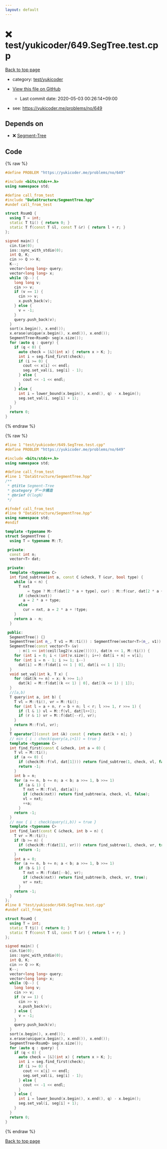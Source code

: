 ```yaml
---
layout: default
---
```


<!-- mathjax config similar to math.stackexchange -->
<script type="text/javascript" async
  src="https://cdnjs.cloudflare.com/ajax/libs/mathjax/2.7.5/MathJax.js?config=TeX-MML-AM_CHTML">
</script>
<script type="text/x-mathjax-config">
  MathJax.Hub.Config({
    TeX: { equationNumbers: { autoNumber: "AMS" }},
    tex2jax: {
      inlineMath: [ ['$','$'] ],
      processEscapes: true
    },
    "HTML-CSS": { matchFontHeight: false },
    displayAlign: "left",
    displayIndent: "2em"
  });
</script>

<script type="text/javascript" src="https://cdnjs.cloudflare.com/ajax/libs/jquery/3.4.1/jquery.min.js"></script>
<script src="https://cdn.jsdelivr.net/npm/jquery-balloon-js@1.1.2/jquery.balloon.min.js" integrity="sha256-ZEYs9VrgAeNuPvs15E39OsyOJaIkXEEt10fzxJ20+2I=" crossorigin="anonymous"></script>
<script type="text/javascript" src="../../../assets/js/copy-button.js"></script>
<link rel="stylesheet" href="../../../assets/css/copy-button.css" />


# :x: test/yukicoder/649.SegTree.test.cpp

<a href="../../../index.html">Back to top page</a>

* category: <a href="../../../index.html#de60e5ba474ac43bf7562c10f5977e2d">test/yukicoder</a>
* <a href="{{ site.github.repository_url }}/blob/master/test/yukicoder/649.SegTree.test.cpp">View this file on GitHub</a>
    - Last commit date: 2020-05-03 00:26:14+09:00


* see: <a href="https://yukicoder.me/problems/no/649">https://yukicoder.me/problems/no/649</a>


## Depends on

* :x: <a href="../../../library/DataStructure/SegmentTree.hpp.html">Segment-Tree</a>


## Code

<a id="unbundled"></a>
{% raw %}
```cpp
#define PROBLEM "https://yukicoder.me/problems/no/649"

#include <bits/stdc++.h>
using namespace std;

#define call_from_test
#include "DataStructure/SegmentTree.hpp"
#undef call_from_test

struct RsumQ {
  using T = int;
  static T ti() { return 0; }
  static T f(const T &l, const T &r) { return l + r; }
};

signed main() {
  cin.tie(0);
  ios::sync_with_stdio(0);
  int Q, K;
  cin >> Q >> K;
  K--;
  vector<long long> query;
  vector<long long> x;
  while (Q--) {
    long long v;
    cin >> v;
    if (v == 1) {
      cin >> v;
      x.push_back(v);
    } else {
      v = -1;
    }
    query.push_back(v);
  }
  sort(x.begin(), x.end());
  x.erase(unique(x.begin(), x.end()), x.end());
  SegmentTree<RsumQ> seg(x.size());
  for (auto q : query) {
    if (q < 0) {
      auto check = [&](int x) { return x > K; };
      int i = seg.find_first(check);
      if (i >= 0) {
        cout << x[i] << endl;
        seg.set_val(i, seg[i] - 1);
      } else {
        cout << -1 << endl;
      }
    } else {
      int i = lower_bound(x.begin(), x.end(), q) - x.begin();
      seg.set_val(i, seg[i] + 1);
    }
  }
  return 0;
}

```
{% endraw %}

<a id="bundled"></a>
{% raw %}
```cpp
#line 1 "test/yukicoder/649.SegTree.test.cpp"
#define PROBLEM "https://yukicoder.me/problems/no/649"

#include <bits/stdc++.h>
using namespace std;

#define call_from_test
#line 1 "DataStructure/SegmentTree.hpp"
/**
 * @title Segment-Tree
 * @category データ構造
 * @brief O(logN)
 */

#ifndef call_from_test
#line 9 "DataStructure/SegmentTree.hpp"
using namespace std;
#endif

template <typename M>
struct SegmentTree {
  using T = typename M::T;

 private:
  const int n;
  vector<T> dat;

 private:
  template <typename C>
  int find_subtree(int a, const C &check, T &cur, bool type) {
    while (a < n) {
      T nxt
          = type ? M::f(dat[2 * a + type], cur) : M::f(cur, dat[2 * a + type]);
      if (check(nxt))
        a = 2 * a + type;
      else
        cur = nxt, a = 2 * a + !type;
    }
    return a - n;
  }

 public:
  SegmentTree() {}
  SegmentTree(int n_, T v1 = M::ti()) : SegmentTree(vector<T>(n_, v1)) {}
  SegmentTree(const vector<T> &v)
      : n(1 << int(ceil(log2(v.size())))), dat(n << 1, M::ti()) {
    for (int i = 0; i < (int)v.size(); i++) dat[i + n] = v[i];
    for (int i = n - 1; i >= 1; i--)
      dat[i] = M::f(dat[i << 1 | 0], dat[i << 1 | 1]);
  }
  void set_val(int k, T x) {
    for (dat[k += n] = x; k >>= 1;)
      dat[k] = M::f(dat[(k << 1) | 0], dat[(k << 1) | 1]);
  }
  //[a,b)
  T query(int a, int b) {
    T vl = M::ti(), vr = M::ti();
    for (int l = a + n, r = b + n; l < r; l >>= 1, r >>= 1) {
      if (l & 1) vl = M::f(vl, dat[l++]);
      if (r & 1) vr = M::f(dat[--r], vr);
    }
    return M::f(vl, vr);
  }
  T operator[](const int &k) const { return dat[k + n]; }
  // min { i : check(query(a,i+1)) = true }
  template <typename C>
  int find_first(const C &check, int a = 0) {
    T vl = M::ti();
    if (a <= 0) {
      if (check(M::f(vl, dat[1]))) return find_subtree(1, check, vl, false);
      return -1;
    }
    int b = n;
    for (a += n, b += n; a < b; a >>= 1, b >>= 1)
      if (a & 1) {
        T nxt = M::f(vl, dat[a]);
        if (check(nxt)) return find_subtree(a, check, vl, false);
        vl = nxt;
        ++a;
      }
    return -1;
  }
  // max { i : check(query(i,b)) = true }
  template <typename C>
  int find_last(const C &check, int b = n) {
    T vr = M::ti();
    if (b >= n) {
      if (check(M::f(dat[1], vr))) return find_subtree(1, check, vr, true);
      return -1;
    }
    int a = 0;
    for (a += n, b += n; a < b; a >>= 1, b >>= 1)
      if (b & 1) {
        T nxt = M::f(dat[--b], vr);
        if (check(nxt)) return find_subtree(b, check, vr, true);
        vr = nxt;
      }
    return -1;
  }
};
#line 8 "test/yukicoder/649.SegTree.test.cpp"
#undef call_from_test

struct RsumQ {
  using T = int;
  static T ti() { return 0; }
  static T f(const T &l, const T &r) { return l + r; }
};

signed main() {
  cin.tie(0);
  ios::sync_with_stdio(0);
  int Q, K;
  cin >> Q >> K;
  K--;
  vector<long long> query;
  vector<long long> x;
  while (Q--) {
    long long v;
    cin >> v;
    if (v == 1) {
      cin >> v;
      x.push_back(v);
    } else {
      v = -1;
    }
    query.push_back(v);
  }
  sort(x.begin(), x.end());
  x.erase(unique(x.begin(), x.end()), x.end());
  SegmentTree<RsumQ> seg(x.size());
  for (auto q : query) {
    if (q < 0) {
      auto check = [&](int x) { return x > K; };
      int i = seg.find_first(check);
      if (i >= 0) {
        cout << x[i] << endl;
        seg.set_val(i, seg[i] - 1);
      } else {
        cout << -1 << endl;
      }
    } else {
      int i = lower_bound(x.begin(), x.end(), q) - x.begin();
      seg.set_val(i, seg[i] + 1);
    }
  }
  return 0;
}

```
{% endraw %}

<a href="../../../index.html">Back to top page</a>

